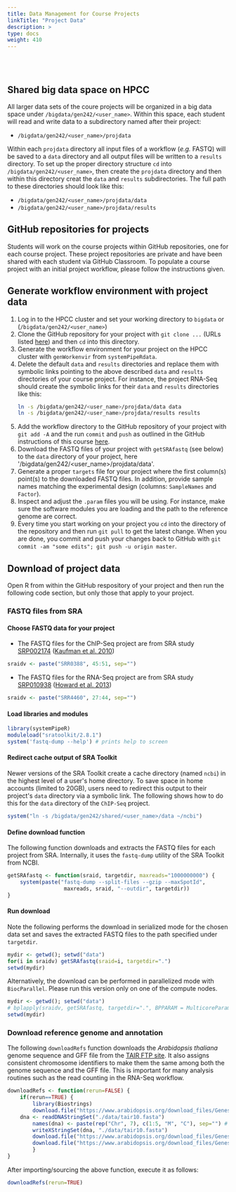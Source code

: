 ```yaml
---
title: Data Management for Course Projects
linkTitle: "Project Data"
description: >
type: docs
weight: 410
---
```


<br></br>


## Shared big data space on HPCC

All larger data sets of the coure projects will be organized in a big data space under
`/bigdata/gen242/<user_name>`. Within this space, each student will read and write data to a 
subdirectory named after their project:

+ `/bigdata/gen242/<user_name>/projdata`

Within each `projdata` directory all input files of a workflow (_e.g._ FASTQ) will be saved to 
a `data` directory and all output files will be written to a `results` directory. To set up the proper
directory structure `cd` into `/bigdata/gen242/<user_name>`, then create the `projdata` directory
and then within this directory creat the `data` and `results` subdirectories. The full path to these 
directories should look like this:

+ `/bigdata/gen242/<user_name>/projdata/data`
+ `/bigdata/gen242/<user_name>/projdata/results`

## GitHub repositories for projects

Students will work on the course projects within GitHub repositories, one for each course project.
These project repositories are private and have been shared with each student via GitHub Classroom.
To populate a course project with an initial project workflow, please follow the instructions
given.

## Generate workflow environment with project data

1. Log in to the HPCC cluster and set your working directory to `bigdata` or (`/bigdata/gen242/<user_name>`)
2. Clone the GitHub repository for your project with `git clone ...` (URLs listed [here](https://bit.ly/3n07XFB)) and then `cd` into this directory.
2. Generate the workflow environment for your project on the HPCC cluster with `genWorkenvir` from `systemPipeRdata`. 
3. Delete the default `data` and `results` directories and replace them with symbolic links pointing to the above described `data` and `results` directories 
of your course project. For instance, the project RNA-Seq should create the symbolic links for their `data` and `results` directories like this:
   ```sh 
   ln -s /bigdata/gen242/<user_name>/projdata/data data
   ln -s /bigdata/gen242/<user_name>/projdata/results results
   ```
4. Add the workflow directory to the GitHub repository of your project with `git add -A` and the run `commit` and `push` as outlined in the GitHub instructions of this course [here](https://girke.bioinformatics.ucr.edu/GEN242/tutorials/github/github/#github-basics-from-command-line). 
5. Download the FASTQ files of your project with `getSRAfastq` (see below) to the `data` directory of your project, here '/bigdata/gen242/<user_name>/projdata/data'. 
6. Generate a proper `targets` file for your project where the first column(s) point(s) to the downloaded FASTQ files. In addition, provide sample names matching the experimental design (columns: `SampleNames` and `Factor`).
7. Inspect and adjust the `.param` files you will be using. For instance, make sure the software modules you are loading and the path to the reference genome are correct. 
8. Every time you start working on your project you `cd` into the directory of the repository and then run `git pull` to get the latest change. When you are done, you commit and push your changes back to GitHub with `git commit -am "some edits"; git push -u origin master`.

## Download of project data

Open R from within the GitHub respository of your project and then run the following code section, but only those that apply to your project.

### FASTQ files from SRA

#### Choose FASTQ data for your project

+ The FASTQ files for the ChIP-Seq project are from SRA study [SRP002174](http://www.ncbi.nlm.nih.gov/sra?term=SRP002174) ([Kaufman et al. 2010](http://www.ncbi.nlm.nih.gov/pubmed/20360106))
```r
sraidv <- paste("SRR0388", 45:51, sep="") 
```

+ The FASTQ files for the RNA-Seq project are from SRA study [SRP010938](http://www.ncbi.nlm.nih.gov/sra?term=SRP010938) ([Howard et al. 2013](http://www.ncbi.nlm.nih.gov/pubmed/24098335))
```r
sraidv <- paste("SRR4460", 27:44, sep="")
```

#### Load libraries and modules

```r
library(systemPipeR)
moduleload("sratoolkit/2.8.1")
system('fastq-dump --help') # prints help to screen
```

#### Redirect cache output of SRA Toolkit 

Newer versions of the SRA Toolkit create a cache directory (named `ncbi`) in the highest level of a user's home directory. 
To save space in home accounts (limited to 20GB), users need to redirect this output to their project's
`data` directory via a symbolic link. The following shows how to do this for the `data` directory
of the `ChIP-Seq` project.

```r
system("ln -s /bigdata/gen242/shared/<user_name>/data ~/ncbi")
```

#### Define download function
The following function downloads and extracts the FASTQ files for each project from SRA.
Internally, it uses the `fastq-dump` utility of the SRA Toolkit from NCBI.

```r
getSRAfastq <- function(sraid, targetdir, maxreads="1000000000") {
    system(paste("fastq-dump --split-files --gzip --maxSpotId", 
                  maxreads, sraid, "--outdir", targetdir))
}
```

#### Run download

Note the following performs the download in serialized mode for the chosen data set and saves the extracted FASTQ files to 
the path specified under `targetdir`.
```r
mydir <- getwd(); setwd("data")
for(i in sraidv) getSRAfastq(sraid=i, targetdir=".")
setwd(mydir)
```

Alternatively, the download can be performed in parallelized mode with `BiocParallel`. Please run this version only on one of the compute nodes.
```r
mydir <- getwd(); setwd("data")
# bplapply(sraidv, getSRAfastq, targetdir=".", BPPARAM = MulticoreParam(workers=4))
setwd(mydir)
```

### Download reference genome and annotation

The following `downloadRefs` function downloads the _Arabidopsis thaliana_ genome sequence and GFF file from the [TAIR FTP site](ftp://ftp.arabidopsis.org/home/tair/Genes/TAIR10_genome_release/). 
It also assigns consistent chromosome identifiers to make them the same among both the genome sequence and the GFF file. This is
important for many analysis routines such as the read counting in the RNA-Seq workflow.  

```r
downloadRefs <- function(rerun=FALSE) {
    if(rerun==TRUE) {
        library(Biostrings)
        download.file("https://www.arabidopsis.org/download_files/Genes/TAIR10_genome_release/TAIR10_chromosome_files/TAIR10_chr_all.fas", "./data/tair10.fasta")
	dna <- readDNAStringSet("./data/tair10.fasta")
        names(dna) <- paste(rep("Chr", 7), c(1:5, "M", "C"), sep="") # Fixes chromomse ids
        writeXStringSet(dna, "./data/tair10.fasta")
        download.file("https://www.arabidopsis.org/download_files/Genes/TAIR10_genome_release/TAIR10_gff3/TAIR10_GFF3_genes.gff", "./data/tair10.gff")
        download.file("https://www.arabidopsis.org/download_files/Genes/TAIR10_genome_release/TAIR10_functional_descriptions", "./data/tair10_functional_descriptions")
        }
}
```

After importing/sourcing the above function, execute it as follows:
```r
downloadRefs(rerun=TRUE) 
```


